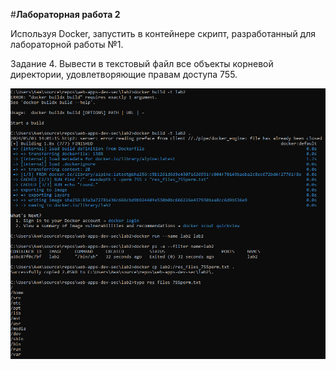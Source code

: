 #**Лабораторная работа 2**

Используя Docker, запустить в контейнере скрипт, разработанный для лабораторной работы №1.

Задание 4. Вывести в текстовый файл все объекты корневой директории, удовлетворяющие правам доступа 755.

![Image](https://github.com/nnrlv/web-apps-dev-sec/blob/main/lab2/result.jpg)
